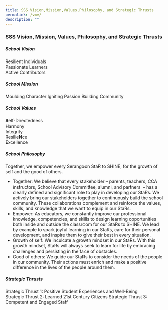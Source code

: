 ```yaml
---
title: SSS Vision,Mission,Values,Philosophy, and Strategic Thrusts
permalink: /vmv/
description: ""
---
```

### SSS Vision, Mission, Values, Philosophy, and Strategic Thrusts
 

##### School Vision
Resilient Individuals  
Passionate Learners  
Active Contributors

##### School Mission
Moulding Character
Igniting Passion
Building Community 

##### School Values
**S**elf-Directedness  
**H**armony  
**I**ntegrity  
Resilie**N**ce  
**E**xcellence

##### School Philosophy
Together, we empower every Serangoon StaR to SHINE, for the growth of self and the good of others.

*   Together: We believe that every stakeholder – parents, teachers, CCA instructors, School Advisory Committee, alumni, and partners  – has a clearly defined and significant role to play in developing our StaRs. We actively bring our stakeholders together to continuously build the school community. These collaborations complement and reinforce the values, skills, and knowledge that we want to equip in our StaRs.   
*   Empower: As educators, we constantly improve our professional knowledge, competencies, and skills to design learning opportunities both inside and outside the classroom for our StaRs to SHINE. We lead by example to spark joyful learning in our StaRs, care for their personal development, and inspire them to give their best in every situation.
*   Growth of self: We inculcate a growth mindset in our StaRs. With this growth mindset, StaRs will always seek to learn for life by embracing challenges and persisting in the face of obstacles. 
*   Good of others: We guide our StaRs to consider the needs of the people in our community. Their actions must enrich and make a positive difference in the lives of the people around them.

##### Strategic Thrusts
Strategic Thrust 1: Positive Student Experiences and Well-Being  
Strategic Thrust 2: Learned 21st Century Citizens 
Strategic Thrust 3: Competent and Engaged Staff